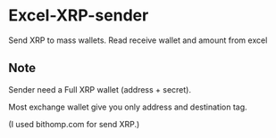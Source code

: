 # Excel-XRP-sender
Send XRP to mass wallets. Read receive wallet and amount from excel


Note
------
Sender need a Full XRP wallet (address + secret). 

Most exchange wallet give you only address and destination tag.

(I used bithomp.com for send XRP.)
